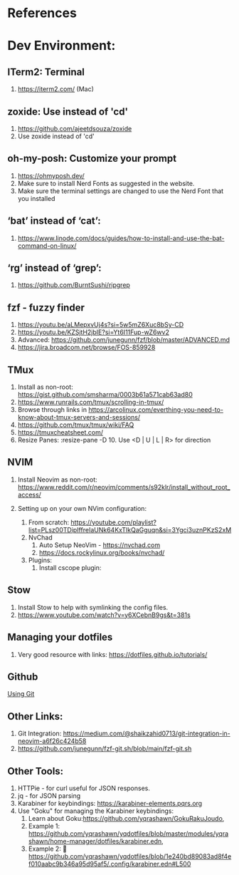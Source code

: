 # References

# Dev Environment:

## ITerm2: Terminal
1. https://iterm2.com/ (Mac)

## zoxide: Use instead of 'cd'
1. https://github.com/ajeetdsouza/zoxide
2. Use zoxide instead of 'cd'

## oh-my-posh: Customize your prompt
1. https://ohmyposh.dev/
2. Make sure to install Nerd Fonts as suggested in the website.
3. Make sure the terminal settings are changed to use the Nerd Font that you installed

## ‘bat’ instead of ‘cat’:
1. https://www.linode.com/docs/guides/how-to-install-and-use-the-bat-command-on-linux/

## ‘rg’ instead of ‘grep’:
1. https://github.com/BurntSushi/ripgrep

## fzf - fuzzy finder
1. https://youtu.be/aLMepxvUj4s?si=5w5mZ6Xuc8bSy-CD
2. https://youtu.be/KZSjtH2jbIE?si=Yt6I11Fup-wZ6wv2
3. Advanced: https://github.com/junegunn/fzf/blob/master/ADVANCED.md
4. https://jira.broadcom.net/browse/FOS-859928

## TMux
1. Install as non-root: https://gist.github.com/smsharma/0003b61a571cab63ad80
2. https://www.runrails.com/tmux/scrolling-in-tmux/
3. Browse through links in https://arcolinux.com/everthing-you-need-to-know-about-tmux-servers-and-sessions/
4. https://github.com/tmux/tmux/wiki/FAQ
5. https://tmuxcheatsheet.com/
6. Resize Panes: :resize-pane -D 10. Use <D | U | L | R> for direction

## NVIM
1. Install Neovim as non-root: https://www.reddit.com/r/neovim/comments/s92klr/install_without_root_access/
2. Setting up on your own NVim configuration:

   1. From scratch: https://youtube.com/playlist?list=PLsz00TDipIffreIaUNk64KxTIkQaGguqn&si=3Ygci3uznPKzS2xM
   2. NvChad
      1. Auto Setup NeoVim - https://nvchad.com
      2. https://docs.rockylinux.org/books/nvchad/
   3. Plugins:
      1. Install cscope plugin:

## Stow
1. Install Stow to help with symlinking the config files.
2. https://www.youtube.com/watch?v=y6XCebnB9gs&t=381s

## Managing your dotfiles
1. Very good resource with links: https://dotfiles.github.io/tutorials/

## Github
[Using Git](./README.github.md)


## Other Links:
1. Git Integration: https://medium.com/@shaikzahid0713/git-integration-in-neovim-a6f26c424b58
2. https://github.com/junegunn/fzf-git.sh/blob/main/fzf-git.sh

## Other Tools:
1. HTTPie - for curl useful for JSON responses.
2. jq - for JSON parsing
3. Karabiner for keybindings: https://karabiner-elements.pqrs.org
4. Use "Goku" for managing the Karabiner keybindings:
   1. Learn about Goku:https://github.com/yqrashawn/GokuRakuJoudo,
   2. Example 1: https://github.com/yqrashawn/yqdotfiles/blob/master/modules/yqrashawn/home-manager/dotfiles/karabiner.edn,
   3. Example 2: 🚶https://github.com/yqrashawn/yqdotfiles/blob/1e240bd89083ad8f4ef010aabc9b346a95d95af5/.config/karabiner.edn#L500

